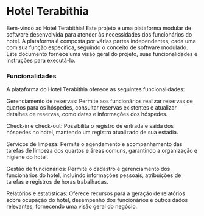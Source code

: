 <h1>Hotel Terabithia</h1>
<p>Bem-vindo ao Hotel Terabithia! Este projeto é uma plataforma modular de software desenvolvida para atender às necessidades dos funcionários do hotel. A plataforma é composta por várias partes independentes, cada uma com sua função específica, seguindo o conceito de software modulado. Este documento fornece uma visão geral do projeto, suas funcionalidades e instruções para executá-lo.</p>

<h3>Funcionalidades</h3>
<p>A plataforma do Hotel Terabithia oferece as seguintes funcionalidades:</p>

<p>Gerenciamento de reservas: Permite aos funcionários realizar reservas de quartos para os hóspedes, consultar reservas existentes e atualizar detalhes de reservas, como datas e informações dos hóspedes.</p>

<p>Check-in e check-out: Possibilita o registro de entrada e saída dos hóspedes no hotel, mantendo um registro atualizado de sua estadia.</p>

<p>Serviços de limpeza: Permite o agendamento e acompanhamento das tarefas de limpeza dos quartos e áreas comuns, garantindo a organização e higiene do hotel.</p>

<p>Gestão de funcionários: Permite o cadastro e gerenciamento dos funcionários do hotel, incluindo informações pessoais, atribuições de tarefas e registros de horas trabalhadas.</p>

<p>Relatórios e estatísticas: Oferece recursos para a geração de relatórios sobre ocupação do hotel, desempenho dos funcionários e outros dados relevantes, fornecendo uma visão geral do negócio.</p>
